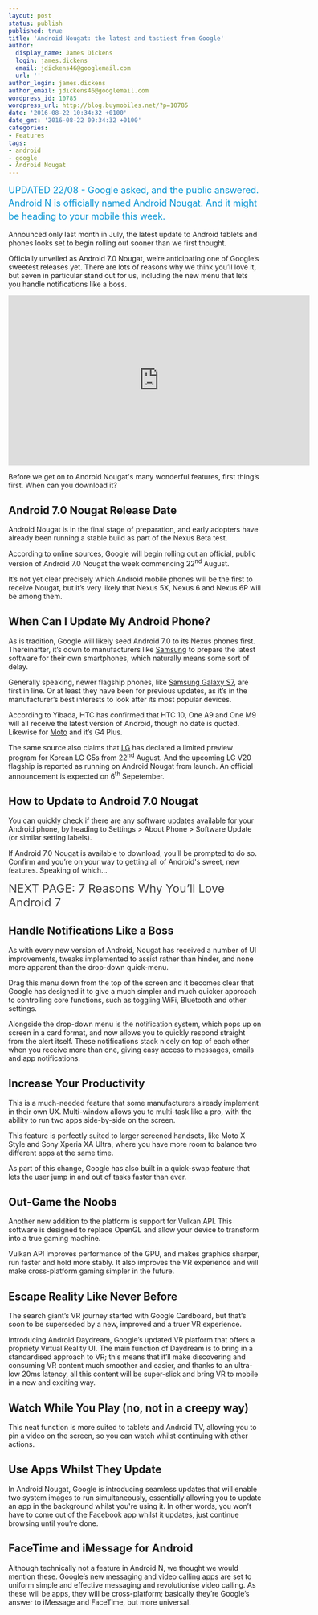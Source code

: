 ```yaml
---
layout: post
status: publish
published: true
title: 'Android Nougat: the latest and tastiest from Google'
author:
  display_name: James Dickens
  login: james.dickens
  email: jdickens46@googlemail.com
  url: ''
author_login: james.dickens
author_email: jdickens46@googlemail.com
wordpress_id: 10785
wordpress_url: http://blog.buymobiles.net/?p=10785
date: '2016-08-22 10:34:32 +0100'
date_gmt: '2016-08-22 09:34:32 +0100'
categories:
- Features
tags:
- android
- google
- Android Nougat
---
```

<p><span class="postStandFirst" style="color: #0896d5; line-height: 26px; font-size: 18px;">UPDATED 22/08 - Google asked, and the public answered. Android N is officially named Android Nougat. And it might be heading to your mobile this week.</span></p>
<p>Announced only last month in July, the latest update to Android tablets and phones looks set to begin rolling out sooner than we first thought.</p>
<p>Officially unveiled as Android 7.0 Nougat, we&rsquo;re anticipating one of Google&rsquo;s sweetest releases yet. There are lots of reasons why we think you&rsquo;ll love it, but seven in particular stand out for us, including the new menu that lets you handle notifications like a boss.</p>
<p><iframe src="https://www.youtube.com/embed/8xn9iq3lG_w" width="600" height="337.5" frameborder="0" allowfullscreen="allowfullscreen"></iframe></p>
<p>Before we get on to Android Nougat's many wonderful features, first thing&rsquo;s first. When can you download it?</p>
<h2>Android 7.0 Nougat Release Date</h2>
<p>Android Nougat is in the final stage of preparation, and early adopters have already been running a stable build as part of the Nexus Beta test.</p>
<p>According to online sources, Google will begin rolling out an official, public version of Android 7.0 Nougat the week commencing 22<sup>nd</sup> August.</p>
<p>It&rsquo;s not yet clear precisely which Android mobile phones will be the first to receive Nougat, but it&rsquo;s very likely that Nexus 5X, Nexus 6 and Nexus 6P will be among them.</p>
<h2>When Can I Update My Android Phone?</h2>
<p>As is tradition, Google will likely seed Android 7.0 to its Nexus phones first. Thereinafter, it&rsquo;s down to manufacturers like <a href="http://www.buymobiles.net/samsung" target="_blank" rel="noopener noreferrer">Samsung</a> to prepare the latest software for their own smartphones, which naturally means some sort of delay.</p>
<p>Generally speaking, newer flagship phones, like <a href="http://www.buymobiles.net/samsung/galaxy-s7-black" target="_blank" rel="noopener noreferrer">Samsung Galaxy S7</a>, are first in line. Or at least they have been for previous updates, as it&rsquo;s in the manufacturer&rsquo;s best interests to look after its&nbsp;most popular devices.</p>
<p>According to Yibada, HTC&nbsp;has confirmed that HTC 10, One A9 and One M9 will all receive the latest version of Android, though no date is quoted. Likewise for <a href="http://www.buymobiles.net/moto" target="_blank" rel="noopener noreferrer">Moto</a>&nbsp;and it&rsquo;s G4 Plus.</p>
<p>The same source also claims that <a href="http://www.buymobiles.net/lg" target="_blank" rel="noopener noreferrer">LG</a> has declared a limited preview program for Korean LG G5s from 22<sup>nd</sup> August. And the upcoming LG V20 flagship is reported as running on Android Nougat from launch. An official announcement is expected on 6<sup>th</sup> Sepetember.</p>
<h2>How to Update to Android 7.0 Nougat</h2>
<p>You can quickly check if there are any software updates available for your Android phone, by heading to Settings > About Phone > Software Update (or similar setting labels).</p>
<p>If Android 7.0 Nougat is available to download, you&rsquo;ll be prompted to do so. Confirm and you&rsquo;re on your way to getting all of Android's sweet, new features. Speaking of which&hellip;</p>
<p><span class="" style="font-size: 23px; color: #444444;">NEXT PAGE:&nbsp;7 Reasons Why You&rsquo;ll Love Android 7</span></p>
<p><!--nextpage--></p>
<h2>Handle Notifications Like a Boss</h2>
<p>As with every new version of Android, Nougat has received a number of UI improvements, tweaks implemented to assist rather than hinder, and none more apparent than the drop-down quick-menu.</p>
<p>Drag this&nbsp;menu down from the top of the screen and it becomes clear that Google has designed it&nbsp;to give a much simpler and much quicker approach to controlling core functions, such as toggling WiFi, Bluetooth and other settings.</p>
<p>Alongside the drop-down menu is the notification system, which pops up on screen in a card format, and now allows you to quickly respond straight from the alert itself. These notifications stack nicely on top of each other when you receive more than one, giving easy access to messages, emails and app notifications.</p>
<h2>Increase Your Productivity</h2>
<p>This is a much-needed feature that some manufacturers already implement in their own UX. Multi-window allows you to multi-task like a pro, with the ability to run two apps side-by-side on the screen.</p>
<p>This feature is perfectly suited to larger screened handsets, like Moto X Style&nbsp;and Sony Xperia XA Ultra, where you have more room to balance two different apps at the same time.</p>
<p>As part of this change, Google has also built in a quick-swap feature that lets the user jump in and out of tasks faster than ever.</p>
<h2>Out-Game the Noobs</h2>
<p>Another new addition to the platform is support for Vulkan API. This software is designed to replace OpenGL and allow your device to transform into a true gaming machine.</p>
<p>Vulkan API improves performance of the GPU, and makes graphics sharper, run faster and hold more stably. It also improves the VR experience and will make cross-platform gaming simpler in the future.</p>
<h2>Escape Reality Like Never Before</h2>
<p>The search giant&rsquo;s VR journey started with Google Cardboard, but that&rsquo;s soon to be superseded by a new, improved and a truer VR experience.</p>
<p>Introducing Android Daydream, Google&rsquo;s updated VR platform that offers a propriety Virtual Reality UI. The main function of Daydream is to bring in a standardised approach to VR; this means that it&rsquo;ll make discovering and consuming VR content much smoother and easier, and thanks to an ultra-low 20ms latency, all this content will be super-slick and bring VR to mobile in a new and exciting way.</p>
<h2>Watch While You Play (no, not in a creepy way)</h2>
<p>This neat function is more suited to tablets and Android TV, allowing you to pin a video on the screen, so you can watch whilst continuing with other actions.</p>
<h2>Use Apps Whilst They Update</h2>
<p>In Android Nougat, Google is introducing seamless updates that will enable two system images to run simultaneously, essentially allowing you to update an app in the background whilst you're using it. In other words, you won&rsquo;t have to come out of the Facebook app whilst it updates, just continue browsing until you&rsquo;re done.</p>
<h2>FaceTime and iMessage for Android</h2>
<p>Although technically not a feature in Android N, we thought we would mention these. Google&rsquo;s new messaging and video calling apps are set to uniform simple and effective messaging and revolutionise video calling. As these will be apps, they will be cross-platform; basically they&rsquo;re Google&rsquo;s answer to iMessage and FaceTime, but more universal.</p>
